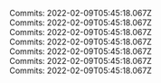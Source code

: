 Commits: 2022-02-09T05:45:18.067Z
<br>
Commits: 2022-02-09T05:45:18.067Z
<br>
Commits: 2022-02-09T05:45:18.067Z
<br>
Commits: 2022-02-09T05:45:18.067Z
<br>
Commits: 2022-02-09T05:45:18.067Z
<br>
Commits: 2022-02-09T05:45:18.067Z
<br>
Commits: 2022-02-09T05:45:18.067Z
<br>
